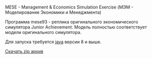MESE - Management & Economics Simulation Exercise (МЭМ - Моделирование Экономики и Менеджмента)

Программа mese93 - реплика оригинального экономического симулятора Junior Achievement. 
Модель полностью соответствует модели оригинального симулятора.

Для запуска требуется [java]( https://www.java.com) версии 8 и выше.

[Скачать zip архив](mese93.zip)